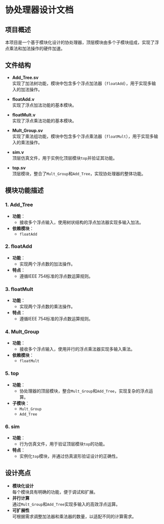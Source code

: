 # 协处理器设计文档

## 项目概述
本项目是一个基于模块化设计的协处理器，顶层模块由多个子模块组成，实现了浮点乘法和加法操作的硬件加速。

## 文件结构

- **Add_Tree.sv**  
  实现了加法树功能，模块中包含多个浮点加法器（`floatAdd`），用于实现多输入的加法操作。

- **floatAdd.v**  
  实现了浮点加法功能的基本模块。

- **floatMult.v**  
  实现了浮点乘法功能的基本模块。

- **Mult_Group.sv**  
  实现了乘法组功能，模块中包含多个浮点乘法器（`floatMult`），用于实现多输入的乘法操作。

- **sim.v**  
  顶层仿真文件，用于实例化顶层模块`top`并验证其功能。

- **top.sv**  
  顶层模块，整合了`Mult_Group`和`Add_Tree`，实现协处理器的整体功能。

## 模块功能描述

### 1. Add_Tree
- **功能**：
  - 接收多个浮点输入，使用树状结构的浮点加法器实现多输入加法。
- **依赖模块**：
  - `floatAdd`

### 2. floatAdd
- **功能**：
  - 实现两个浮点数的加法操作。
- **特点**：
  - 遵循IEEE 754标准的浮点数运算规则。

### 3. floatMult
- **功能**：
  - 实现两个浮点数的乘法操作。
- **特点**：
  - 遵循IEEE 754标准的浮点数运算规则。

### 4. Mult_Group
- **功能**：
  - 接收多个浮点输入，使用并行的浮点乘法器实现多输入乘法。
- **依赖模块**：
  - `floatMult`

### 5. top
- **功能**：
  - 协处理器的顶层模块，整合`Mult_Group`和`Add_Tree`，实现复杂的浮点运算。
- **子模块**：
  - `Mult_Group`
  - `Add_Tree`

### 6. sim
- **功能**：
  - 行为仿真文件，用于验证顶层模块`top`的功能。
- **特点**：
  - 实例化`top`模块，并通过仿真波形验证设计的正确性。

## 设计亮点
- **模块化设计**  
  每个模块具有明确的功能，便于调试和扩展。
- **并行计算**  
  通过`Mult_Group`和`Add_Tree`实现多输入的高效浮点运算。
- **可扩展性**  
  可根据需求调整加法器和乘法器的数量，以适配不同的计算需求。
